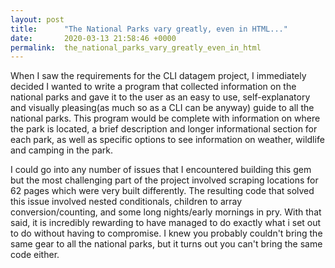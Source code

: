 ```yaml
---
layout: post
title:      "The National Parks vary greatly, even in HTML..."
date:       2020-03-13 21:58:46 +0000
permalink:  the_national_parks_vary_greatly_even_in_html
---
```



When I saw the requirements for the CLI datagem project, I immediately decided I wanted to write a program that collected information on the national parks and gave it to the user as an easy to use, self-explanatory and visually pleasing(as much so as a CLI can be anyway) guide to all the national parks. This program would be complete with information on where the park is located, a brief description and longer informational section for each park, as well as specific options to see information on weather, wildlife and camping in the park. 

I could go into any number of issues that I encountered building this gem but the most challenging part of the project involved scraping locations for 62 pages which were very built differently. The resulting code that solved this issue involved nested conditionals, children to array conversion/counting, and some long nights/early mornings in pry. With that said, it is incredibly rewarding to have managed to do exactly what i set out to do without having to compromise. I knew you probably couldn't bring the same gear to all the national parks, but it turns out you can't bring the same code either.

